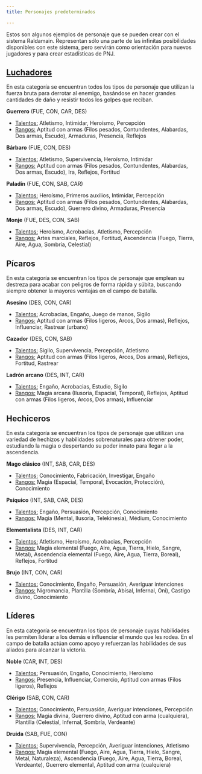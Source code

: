 ```yaml
---
title: Personajes predeterminados

---
```


Estos son algunos ejemplos de personaje que se pueden crear con el sistema Raldamain. Representan sólo una parte de las infinitas posibilidades disponibles con este sistema, pero servirán como orientación para nuevos jugadores y para crear estadísticas de PNJ.

## [Luchadores](https://raldamain.com/rules/Crear%20personajes/guerreros.html)

En esta categoría se encuentran todos los tipos de personaje que utilizan la fuerza bruta para derrotar al enemigo, basándose en hacer grandes cantidades de daño y resistir todos los golpes que reciban.

**Guerrero** (FUE, CON, CAR, DES)

- <u>Talentos:</u> Atletismo, Intimidar, Heroísmo, Percepción
- <u>Rangos:</u> Aptitud con armas (Filos pesados, Contundentes, Alabardas, Dos armas, Escudo), Armaduras, Presencia, Reflejos

**Bárbaro** (FUE, CON, DES)

- <u>Talentos:</u> Atletismo, Supervivencia, Heroísmo, Intimidar
- <u>Rangos:</u> Aptitud con armas (Filos pesados, Contundentes, Alabardas, Dos armas, Escudo), Ira, Reflejos, Fortitud

**Paladín** (FUE, CON, SAB, CAR)

- <u>Talentos:</u> Heroísmo, Primeros auxilios, Intimidar, Percepción
- <u>Rangos:</u> Aptitud con armas (Filos pesados, Contundentes, Alabardas, Dos armas, Escudo), Guerrero divino, Armaduras, Presencia

**Monje** (FUE, DES, CON, SAB)

- <u>Talentos:</u> Heroísmo, Acrobacias, Atletismo, Percepción
- <u>Rangos:</u> Artes marciales, Reflejos, Fortitud, Ascendencia (Fuego, Tierra, Aire, Agua, Sombría, Celestial)

## Pícaros

En esta categoría se encuentran los tipos de personaje que emplean su destreza para acabar con peligros de forma rápida y súbita, buscando siempre obtener la mayores ventajas en el campo de batalla.

**Asesino** (DES, CON, CAR)

- <u>Talentos:</u> Acrobacias, Engaño, Juego de manos, Sigilo
- <u>Rangos:</u> Aptitud con armas (Filos ligeros, Arcos, Dos armas), Reflejos, Influenciar, Rastrear (urbano)

**Cazador** (DES, CON, SAB)

- <u>Talentos:</u> Sigilo, Supervivencia, Percepción, Atletismo
- <u>Rangos:</u> Aptitud con armas (Filos ligeros, Arcos, Dos armas), Reflejos, Fortitud, Rastrear 

**Ladrón arcano** (DES, INT, CAR)

- <u>Talentos:</u> Engaño, Acrobacias, Estudio, Sigilo
- <u>Rangos:</u> Magia arcana (Ilusoria, Espacial, Temporal), Reflejos, Aptitud con armas (Filos ligeros, Arcos, Dos armas), Influenciar

## Hechiceros

En esta categoría se encuentran los tipos de personaje que utilizan una variedad de hechizos y habilidades sobrenaturales para obtener poder, estudiando la magia o despertando su poder innato para llegar a la ascendencia.

**Mago clásico** (INT, SAB, CAR, DES)

- <u>Talentos:</u> Conocimiento, Fabricación, Investigar, Engaño
- <u>Rangos:</u> Magia (Espacial, Temporal, Evocación, Protección), Conocimiento

**Psíquico** (INT, SAB, CAR, DES)

- <u>Talentos:</u> Engaño, Persuasión, Percepción, Conocimiento
- <u>Rangos:</u> Magia (Mental, Ilusoria, Telekinesia), Médium, Conocimiento

**Elementalista** (DES, INT, CAR)

- <u>Talentos:</u> Atletismo, Heroísmo, Acrobacias, Percepción
- <u>Rangos:</u> Magia elemental (Fuego, Aire, Agua, Tierra, Hielo, Sangre, Metal), Ascendencia elemental (Fuego, Aire, Agua, Tierra, Boreal), Reflejos, Fortitud

**Brujo** (INT, CON, CAR)

- <u>Talentos:</u> Conocimiento, Engaño, Persuasión, Averiguar intenciones
- <u>Rangos:</u> Nigromancia, Plantilla (Sombría, Abisal, Infernal, Oni), Castigo divino, Conocimiento

## Líderes

En esta categoría se encuentran los tipos de personaje cuyas habilidades les permiten liderar a los demás e influenciar el mundo que les rodea. En el campo de batalla actúan como apoyo y refuerzan las habilidades de sus aliados para alcanzar la victoria.

**Noble** (CAR, INT, DES)

- <u>Talentos:</u> Persuasión, Engaño, Conocimiento, Heroísmo
- <u>Rangos:</u> Presencia, Influenciar, Comercio, Aptitud con armas (Filos ligeros), Reflejos

**Clérigo** (SAB, CON, CAR)

- <u>Talentos:</u> Conocimiento, Persuasión, Averiguar intenciones, Percepción
- <u>Rangos:</u> Magia divina, Guerrero divino, Aptitud con arma (cualquiera), Plantilla (Celestial, Infernal, Sombría, Verdeante)

**Druida** (SAB, FUE, CON)

- <u>Talentos:</u> Supervivencia, Percepción, Averiguar intenciones, Atletismo
- <u>Rangos:</u> Magia elemental (Fuego, Aire, Agua, Tierra, Hielo, Sangre, Metal, Naturaleza), Ascendencia (Fuego, Aire, Agua, Tierra, Boreal, Verdeante), Guerrero elemental, Aptitud con arma (cualquiera)

